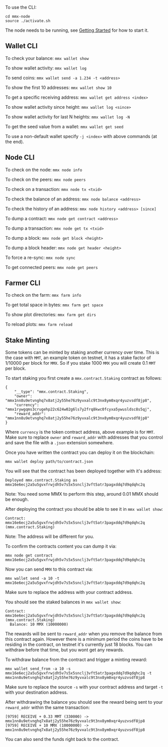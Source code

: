 To use the CLI:
```
cd mmx-node
source ./activate.sh
```

The node needs to be running, see [Getting Started](https://github.com/madMAx43v3r/mmx-node/wiki/Getting-Started) for how to start it.

## Wallet CLI
To check your balance: `mmx wallet show`

To show wallet activity: `mmx wallet log`

To send coins: `mmx wallet send -a 1.234 -t <address>`

To show the first 10 addresses: `mmx wallet show 10`

To get a specific receiving address: `mmx wallet get address <index>`

To show wallet activity since height: `mmx wallet log <since>`

To show wallet activity for last N heights: `mmx wallet log -N`

To get the seed value from a wallet: `mmx wallet get seed`

To use a non-default wallet specify `-j <index>` with above commands (at the end).

## Node CLI
To check on the node: `mmx node info`

To check on the peers: `mmx node peers`

To check on a transaction: `mmx node tx <txid>`

To check the balance of an address: `mmx node balance <address>`

To check the history of an address: `mmx node history <address> [since]`

To dump a contract: `mmx node get contract <address>`

To dump a transaction: `mmx node get tx <txid>`

To dump a block: `mmx node get block <height>`

To dump a block header: `mmx node get header <height>`

To force a re-sync: `mmx node sync`

To get connected peers: `mmx node get peers`

## Farmer CLI
To check on the farm: `mmx farm info`

To get total space in bytes: `mmx farm get space`

To show plot directories: `mmx farm get dirs`

To reload plots: `mmx farm reload`

## Stake Minting

Some tokens can be minted by staking another currency over time. This is the case with `MMT`, an example token on testnet, it has a stake factor of 1/10000 per block for `MMX`. So if you stake 1000 `MMX` you will create 0.1 `MMT` per block.

To start staking you first create a `mmx.contract.Staking` contract as follows:
```
{
	"__type": "mmx.contract.Staking",
	"owner": "mmx1nn8u9etvnghq7x8atj2y55he76z9yvxalc9t3nx8ym0xqr4yuzvsdf8jp8",
	"currency": "mmx1rywgqms3crugehp22c624w02g6ls7y2frq8kwc0fcyxa5ywusldsc8s5qj",
	"reward_addr": "mmx1nn8u9etvnghq7x8atj2y55he76z9yvxalc9t3nx8ym0xqr4yuzvsdf8jp8"
}
```
Where `currency` is the token contract address, above example is for `MMT`.
Make sure to replace `owner` and `reward_addr` with addresses that you control and save the file with a `.json` extension somewhere.

Once you have written the contract you can deploy it on the blockchain:
```
mmx wallet deploy path/to/contract.json
```
You will see that the contract has been deployed together with it's address:
```
Deployed mmx.contract.Staking as mmx16e6ecj2a5u5gvxfrwjdh5v7s5x5snclj3vft5atr3pagxddq7d9qdqhc2q
```
Note: You need some MMX to perform this step, around 0.01 MMX should be enough.

After deploying the contract you should be able to see it in `mmx wallet show`:
```
Contract: mmx16e6ecj2a5u5gvxfrwjdh5v7s5x5snclj3vft5atr3pagxddq7d9qdqhc2q (mmx.contract.Staking)
```
Note: The address will be different for you.

To confirm the contracts content you can dump it via:
```
mmx node get contract mmx16e6ecj2a5u5gvxfrwjdh5v7s5x5snclj3vft5atr3pagxddq7d9qdqhc2q
```

Now you can send `MMX` to this contract via:
```
mmx wallet send -a 10 -t mmx16e6ecj2a5u5gvxfrwjdh5v7s5x5snclj3vft5atr3pagxddq7d9qdqhc2q
```
Make sure to replace the address with your contract address.

You should see the staked balances in `mmx wallet show`:
```
Contract: mmx16e6ecj2a5u5gvxfrwjdh5v7s5x5snclj3vft5atr3pagxddq7d9qdqhc2q (mmx.contract.Staking)
  Balance: 10 MMX (10000000)
```

The rewards will be sent to `reward_addr` when you remove the balance from this contract again. However there is a minimum period the coins have to be residing in the contract, on testnet it's currently just 18 blocks. You can withdraw before that time, but you wont get any rewards.

To withdraw balance from the contract and trigger a minting reward:
```
mmx wallet send_from -a 10 -s mmx16e6ecj2a5u5gvxfrwjdh5v7s5x5snclj3vft5atr3pagxddq7d9qdqhc2q -t mmx1nn8u9etvnghq7x8atj2y55he76z9yvxalc9t3nx8ym0xqr4yuzvsdf8jp8
```
Make sure to replace the source `-s` with your contract address and target `-t` with your destination address.

After withdrawing the balance you should see the reward being sent to your `reward_addr` within the same transaction:
```
[9759] RECEIVE + 0.33 MMT (330000) -> mmx1nn8u9etvnghq7x8atj2y55he76z9yvxalc9t3nx8ym0xqr4yuzvsdf8jp8
[9759] RECEIVE + 10 MMX (10000000) -> mmx1nn8u9etvnghq7x8atj2y55he76z9yvxalc9t3nx8ym0xqr4yuzvsdf8jp8
```
You can also send the funds right back to the contract.
